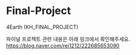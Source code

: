 # Final-Project
4Earth (KH_FINAL_PROJECT)

파이널 프로젝트 관련 내용은 아래 링크에서 확인해주세요. <br>
https://blog.naver.com/rei1212/222685653090

